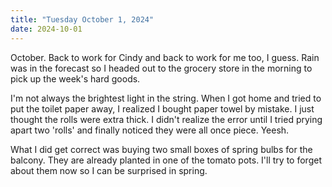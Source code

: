 ```yaml
---
title: "Tuesday October 1, 2024"
date: 2024-10-01
---
```

October.  Back to work for Cindy and back to work for me too, I guess.  Rain was in the forecast so I headed out to the grocery store in the morning to pick up the week's hard goods.  

I'm not always the brightest light in the string. When I got home and tried to put the toilet paper away, I realized I bought paper towel by mistake.  I just thought the rolls were extra thick.  I didn't realize the error until I tried prying apart two 'rolls' and finally noticed they were all once piece.  Yeesh.

What I did get correct was buying two small boxes of spring bulbs for the balcony.  They are already planted in one of the tomato pots.  I'll try to forget about them now so I can be surprised in spring.
